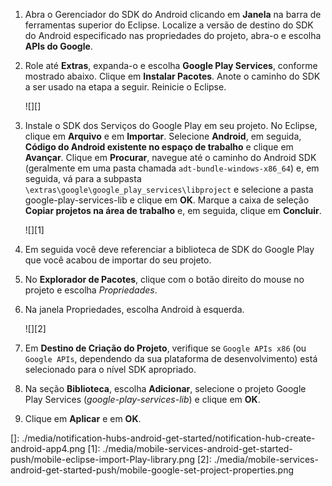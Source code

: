 1.  Abra o Gerenciador do SDK do Android clicando em **Janela** na barra de ferramentas superior do Eclipse. Localize a versão de destino do SDK do Android especificado nas propriedades do projeto, abra-o e escolha **APIs do Google**.

2.  Role até **Extras**, expanda-o e escolha **Google Play Services**, conforme mostrado abaixo. Clique em **Instalar Pacotes**. Anote o caminho do SDK a ser usado na etapa a seguir. Reinicie o Eclipse.

    ![][]

3.  Instale o SDK dos Serviços do Google Play em seu projeto. No Eclipse, clique em **Arquivo** e em **Importar**. Selecione **Android**, em seguida, **Código do Android existente no espaço de trabalho** e clique em **Avançar**. Clique em **Procurar**, navegue até o caminho do Android SDK (geralmente em uma pasta chamada `adt-bundle-windows-x86_64`) e, em seguida, vá para a subpasta `\extras\google\google_play_services\libproject` e selecione a pasta google-play-services-lib e clique em **OK**. Marque a caixa de seleção **Copiar projetos na área de trabalho** e, em seguida, clique em **Concluir**.

    ![][1]

4.  Em seguida você deve referenciar a biblioteca de SDK do Google Play que você acabou de importar do seu projeto.

5.  No **Explorador de Pacotes**, clique com o botão direito do mouse no projeto e escolha *Propriedades*.

6.  Na janela Propriedades, escolha Android à esquerda.

    ![][2]

7.  Em **Destino de Criação do Projeto**, verifique se `Google APIs x86` (ou `Google APIs`, dependendo da sua plataforma de desenvolvimento) está selecionado para o nível SDK apropriado.

8.  Na seção **Biblioteca**, escolha **Adicionar**, selecione o projeto Google Play Services (*google-play-services-lib*) e clique em **OK**.

9.  Clique em **Aplicar** e em **OK**.

  []: ./media/notification-hubs-android-get-started/notification-hub-create-android-app4.png
  [1]: ./media/mobile-services-android-get-started-push/mobile-eclipse-import-Play-library.png
  [2]: ./media/mobile-services-android-get-started-push/mobile-google-set-project-properties.png
